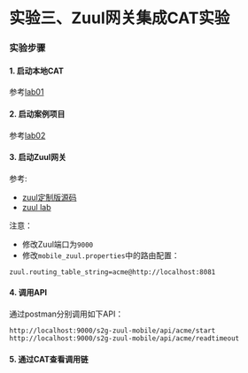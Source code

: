实验三、Zuul网关集成CAT实验
======

### 实验步骤

#### 1. 启动本地CAT

参考[lab01](../lab01)

#### 2. 启动案例项目

参考[lab02](../lab02)

#### 3. 启动Zuul网关

参考:
* [zuul定制版源码](https://github.com/spring2go/s2g-zuul)
* [zuul lab](https://github.com/spring2go/zuul_lab)

注意：

* 修改Zuul端口为`9000`
* 修改`mobile_zuul.properties`中的路由配置：

```
zuul.routing_table_string=acme@http://localhost:8081
```

#### 4. 调用API

通过postman分别调用如下API：

```
http://localhost:9000/s2g-zuul-mobile/api/acme/start
http://localhost:9000/s2g-zuul-mobile/api/acme/readtimeout
```

#### 5. 通过CAT查看调用链





